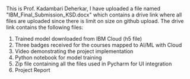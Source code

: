 This is Prof. Kadambari Deherkar,  I have uploaded a file named "IBM_Final_Submission_KSD.docx" which contains a drive link where all files are uploaded since there is limit on size on github upload. The drive link contains the following files:
1. Trained model downloaded from IBM Cloud (h5 file)
2. Three badges received for the courses mapped to AI/ML with Cloud
3. Video demonstrating the project implementation
4. Python notebook for model training
5. Zip file containing all the files used in Pycharm for UI integration
6. Project Report
